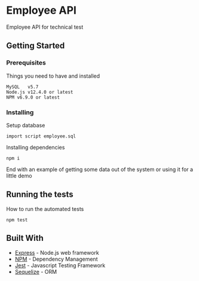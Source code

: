 # Employee API

Employee API for technical test

## Getting Started

### Prerequisites

Things you need to have and installed

```
MySQL   v5.7
Node.js v12.4.0 or latest
NPM	v6.9.0 or latest
```

### Installing

Setup database

```
import script employee.sql
```

Installing dependencies

```
npm i
```

End with an example of getting some data out of the system or using it for a little demo

## Running the tests

How to run the automated tests

```
npm test
```

## Built With

- [Express](https://expressjs.com/) - Node.js web framework
- [NPM](https://www.npmjs.com/) - Dependency Management
- [Jest](https://jestjs.io/) - Javascript Testing Framework
- [Sequelize](https://sequelize.org/master/index.html) - ORM
